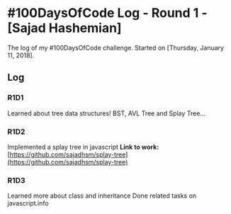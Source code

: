 # #100DaysOfCode Log - Round 1 - [Sajad Hashemian]

The log of my #100DaysOfCode challenge. Started on [Thursday, January 11, 2018].

## Log

### R1D1 
Learned about tree data structures! BST, AVL Tree and Splay Tree...

### R1D2
Implemented a splay tree in javascript
**Link to work:** [https://github.com/sajadhsm/splay-tree](https://github.com/sajadhsm/splay-tree)

### R1D3
Learned more about class and inheritance
Done related tasks on javascript.info